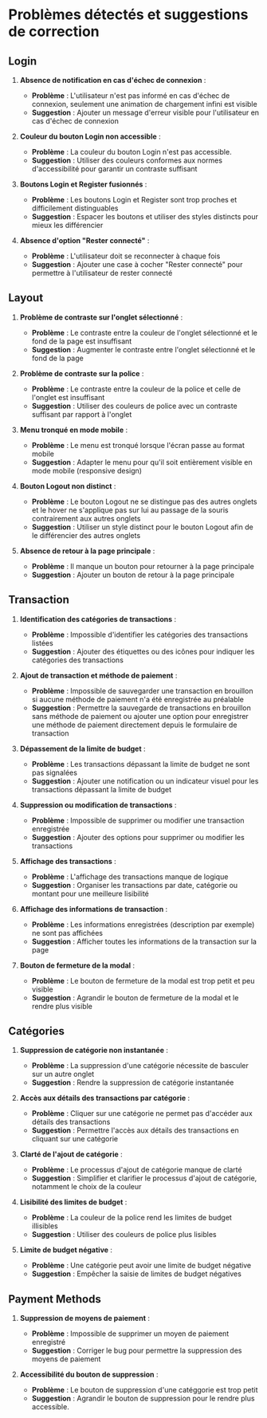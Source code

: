 # Problèmes détectés et suggestions de correction

## Login
1. **Absence de notification en cas d'échec de connexion** :
   - **Problème** : L'utilisateur n'est pas informé en cas d'échec de connexion, seulement une animation de chargement infini est visible
   - **Suggestion** : Ajouter un message d'erreur visible pour l'utilisateur en cas d'échec de connexion

2. **Couleur du bouton Login non accessible** :
   - **Problème** : La couleur du bouton Login n'est pas accessible.
   - **Suggestion** : Utiliser des couleurs conformes aux normes d'accessibilité pour garantir un contraste suffisant

3. **Boutons Login et Register fusionnés** :
   - **Problème** : Les boutons Login et Register sont trop proches et difficilement distinguables
   - **Suggestion** : Espacer les boutons et utiliser des styles distincts pour mieux les différencier

4. **Absence d'option "Rester connecté"** :
   - **Problème** : L'utilisateur doit se reconnecter à chaque fois
   - **Suggestion** : Ajouter une case à cocher "Rester connecté" pour permettre à l'utilisateur de rester connecté

## Layout
1. **Problème de contraste sur l'onglet sélectionné** :
   - **Problème** : Le contraste entre la couleur de l'onglet sélectionné et le fond de la page est insuffisant
   - **Suggestion** : Augmenter le contraste entre l'onglet sélectionné et le fond de la page

2. **Problème de contraste sur la police** :
   - **Problème** : Le contraste entre la couleur de la police et celle de l'onglet est insuffisant
   - **Suggestion** : Utiliser des couleurs de police avec un contraste suffisant par rapport à l'onglet

3. **Menu tronqué en mode mobile** :
   - **Problème** : Le menu est tronqué lorsque l'écran passe au format mobile
   - **Suggestion** : Adapter le menu pour qu'il soit entièrement visible en mode mobile (responsive design)

4. **Bouton Logout non distinct** :
   - **Problème** : Le bouton Logout ne se distingue pas des autres onglets et le hover ne s'applique pas sur lui au passage de la souris contrairement aux autres onglets
   - **Suggestion** : Utiliser un style distinct pour le bouton Logout afin de le différencier des autres onglets

5. **Absence de retour à la page principale** :
   - **Problème** : Il manque un bouton pour retourner à la page principale
   - **Suggestion** : Ajouter un bouton de retour à la page principale

## Transaction
1. **Identification des catégories de transactions** :
   - **Problème** : Impossible d'identifier les catégories des transactions listées
   - **Suggestion** : Ajouter des étiquettes ou des icônes pour indiquer les catégories des transactions

2. **Ajout de transaction et méthode de paiement** :
   - **Problème** : Impossible de sauvegarder une transaction en brouillon si aucune méthode de paiement n'a été enregistrée au préalable
   - **Suggestion** : Permettre la sauvegarde de transactions en brouillon sans méthode de paiement ou ajouter une option pour enregistrer une méthode de paiement directement depuis le formulaire de transaction

3. **Dépassement de la limite de budget** :
   - **Problème** : Les transactions dépassant la limite de budget ne sont pas signalées
   - **Suggestion** : Ajouter une notification ou un indicateur visuel pour les transactions dépassant la limite de budget

4. **Suppression ou modification de transactions** :
   - **Problème** : Impossible de supprimer ou modifier une transaction enregistrée
   - **Suggestion** : Ajouter des options pour supprimer ou modifier les transactions

5. **Affichage des transactions** :
   - **Problème** : L'affichage des transactions manque de logique
   - **Suggestion** : Organiser les transactions par date, catégorie ou montant pour une meilleure lisibilité

6. **Affichage des informations de transaction** :
   - **Problème** : Les informations enregistrées (description par exemple) ne sont pas affichées
   - **Suggestion** : Afficher toutes les informations de la transaction sur la page

7. **Bouton de fermeture de la modal** :
   - **Problème** : Le bouton de fermeture de la modal est trop petit et peu visible
   - **Suggestion** : Agrandir le bouton de fermeture de la modal et le rendre plus visible

## Catégories
1. **Suppression de catégorie non instantanée** :
   - **Problème** : La suppression d'une catégorie nécessite de basculer sur un autre onglet
   - **Suggestion** : Rendre la suppression de catégorie instantanée

2. **Accès aux détails des transactions par catégorie** :
   - **Problème** : Cliquer sur une catégorie ne permet pas d'accéder aux détails des transactions
   - **Suggestion** : Permettre l'accès aux détails des transactions en cliquant sur une catégorie

3. **Clarté de l'ajout de catégorie** :
   - **Problème** : Le processus d'ajout de catégorie manque de clarté
   - **Suggestion** : Simplifier et clarifier le processus d'ajout de catégorie, notamment le choix de la couleur

4. **Lisibilité des limites de budget** :
   - **Problème** : La couleur de la police rend les limites de budget illisibles
   - **Suggestion** : Utiliser des couleurs de police plus lisibles

5. **Limite de budget négative** :
   - **Problème** : Une catégorie peut avoir une limite de budget négative
   - **Suggestion** : Empêcher la saisie de limites de budget négatives

## Payment Methods
1. **Suppression de moyens de paiement** :
   - **Problème** : Impossible de supprimer un moyen de paiement enregistré
   - **Suggestion** : Corriger le bug pour permettre la suppression des moyens de paiement

2. **Accessibilité du bouton de suppression** :
   - **Problème** : Le bouton de suppression d'une catéggorie est trop petit
   - **Suggestion** : Agrandir le bouton de suppression pour le rendre plus accessible.